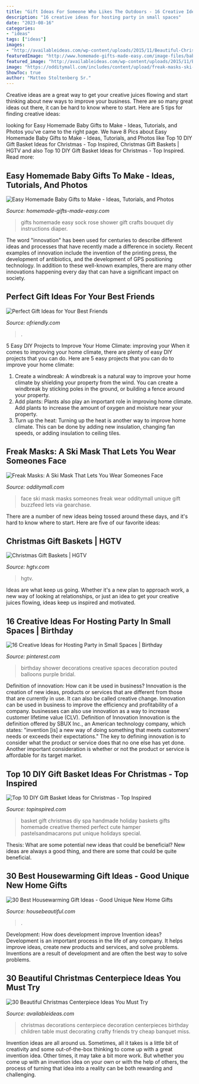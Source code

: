 ```yaml
---
title: "Gift Ideas For Someone Who Likes The Outdoors - 16 Creative Ideas For Hosting Party In Small Spaces"
description: "16 creative ideas for hosting party in small spaces"
date: "2023-08-16"
categories:
- "ideas"
tags: ["ideas"]
images:
- "http://availableideas.com/wp-content/uploads/2015/11/Beautiful-Christmas-Centerpieces-23.jpg"
featuredImage: "http://www.homemade-gifts-made-easy.com/image-files/baby-sock-rose-800x800.jpg"
featured_image: "http://availableideas.com/wp-content/uploads/2015/11/Beautiful-Christmas-Centerpieces-23.jpg"
image: "https://odditymall.com/includes/content/upload/freak-masks-ski-mask-wear-someones-face-1335.jpg"
ShowToc: true
author: "Matteo Stoltenberg Sr."
---
```



Creative ideas are a great way to get your creative juices flowing and start thinking about new ways to improve your business. There are so many great ideas out there, it can be hard to know where to start. Here are 5 tips for finding creative ideas:

	

		
looking for Easy Homemade Baby Gifts to Make - Ideas, Tutorials, and Photos you've came to the right page. We have 8 Pics about Easy Homemade Baby Gifts to Make - Ideas, Tutorials, and Photos like Top 10 DIY Gift Basket Ideas for Christmas - Top Inspired, Christmas Gift Baskets | HGTV and also Top 10 DIY Gift Basket Ideas for Christmas - Top Inspired. Read more:
		
    
## Easy Homemade Baby Gifts To Make - Ideas, Tutorials, And Photos

<img loading=lazy src="http://www.homemade-gifts-made-easy.com/image-files/baby-sock-rose-800x800.jpg" onerror="this.onerror=null;this.src='https://tse3.mm.bing.net/th?id=OIP.8NMoD92VUSja9cmxcDfPtwHaHa&amp;pid=15.1';" alt="Easy Homemade Baby Gifts to Make - Ideas, Tutorials, and Photos">

_Source: homemade-gifts-made-easy.com_

>gifts homemade easy sock rose shower gift crafts bouquet diy instructions diaper. 

	

The word "innovation" has been used for centuries to describe different ideas and processes that have recently made a difference in society. Recent examples of innovation include the invention of the printing press, the development of antibiotics, and the development of GPS positioning technology. In addition to these well-known examples, there are many other innovations happening every day that can have a significant impact on society.

    
## Perfect Gift Ideas For Your Best Friends

<img loading=lazy src="https://ofriendly.com/wp-content/uploads/2016/11/12-best-friend-gifts.jpg" onerror="this.onerror=null;this.src='https://tse4.mm.bing.net/th?id=OIP.EEi_fHMXGG-xIeaApYu22gHaJ4&amp;pid=15.1';" alt="Perfect Gift Ideas for Your Best Friends">

_Source: ofriendly.com_

>. 

	

5 Easy DIY Projects to Improve Your Home Climate: improving your
When it comes to improving your home climate, there are plenty of easy DIY projects that you can do. Here are 5 easy projects that you can do to improve your home climate: 
1. Create a windbreak: A windbreak is a natural way to improve your home climate by shielding your property from the wind. You can create a windbreak by sticking poles in the ground, or building a fence around your property. 
2. Add plants: Plants also play an important role in improving home climate. Add plants to increase the amount of oxygen and moisture near your property. 
3. Turn up the heat: Turning up the heat is another way to improve home climate. This can be done by adding new insulation, changing fan speeds, or adding insulation to ceiling tiles. 

    
## Freak Masks: A Ski Mask That Lets You Wear Someones Face

<img loading=lazy src="https://odditymall.com/includes/content/upload/freak-masks-ski-mask-wear-someones-face-1335.jpg" onerror="this.onerror=null;this.src='https://tse1.mm.bing.net/th?id=OIP.-HjShFl7MUZ_CpOPc15XDAHaH4&amp;pid=15.1';" alt="Freak Masks: A Ski Mask That Lets You Wear Someones Face">

_Source: odditymall.com_

>face ski mask masks someones freak wear odditymall unique gift buzzfeed lets via gearchase. 

	

There are a number of new ideas being tossed around these days, and it's hard to know where to start. Here are five of our favorite ideas: 

    
## Christmas Gift Baskets | HGTV

<img loading=lazy src="https://hgtvhome.sndimg.com/content/dam/images/hgtv/fullset/2014/9/8/0/Original_BPF-Holiday-House_hgtv_entertaining_food-basket_beauty_h.jpg.rend.hgtvcom.616.462.suffix/1411665538398.jpeg" onerror="this.onerror=null;this.src='https://tse4.mm.bing.net/th?id=OIP.3mgfZloedxnX3EMPN6yFdgHaFj&amp;pid=15.1';" alt="Christmas Gift Baskets | HGTV">

_Source: hgtv.com_

>hgtv. 

	

Ideas are what keep us going. Whether it's a new plan to approach work, a new way of looking at relationships, or just an idea to get your creative juices flowing, ideas keep us inspired and motivated.

    
## 16 Creative Ideas For Hosting Party In Small Spaces | Birthday

<img loading=lazy src="https://i.pinimg.com/originals/1e/a3/1e/1ea31ef0076a99ba580d8e796e4c1092.jpg" onerror="this.onerror=null;this.src='https://tse4.mm.bing.net/th?id=OIP.pDOACaKxIkA0scY0q_TppQHaLH&amp;pid=15.1';" alt="16 Creative Ideas for Hosting Party in Small Spaces | Birthday">

_Source: pinterest.com_

>birthday shower decorations creative spaces decoration pouted balloons purple bridal. 

	

Definition of innovation: How can it be used in business?
Innovation is the creation of new ideas, products or services that are different from those that are currently in use. It can also be called creative change. Innovation can be used in business to improve the efficiency and profitability of a company. businesses can also use innovation as a way to increase customer lifetime value (CLV). Definition of Innovation
Innovation is the definition offered by SBUX Inc., an American technology company, which states: "invention [is] a new way of doing something that meets customers' needs or exceeds their expectations." The key to defining innovation is to consider what the product or service does that no one else has yet done. Another important consideration is whether or not the product or service is affordable for its target market.

    
## Top 10 DIY Gift Basket Ideas For Christmas - Top Inspired

<img loading=lazy src="http://www.topinspired.com/wp-content/uploads/2017/11/Spa-Gift-Basket.jpg" onerror="this.onerror=null;this.src='https://tse4.mm.bing.net/th?id=OIP.0hYXc87SLqa0mlOc5UL1QwHaLJ&amp;pid=15.1';" alt="Top 10 DIY Gift Basket Ideas for Christmas - Top Inspired">

_Source: topinspired.com_

>basket gift christmas diy spa handmade holiday baskets gifts homemade creative themed perfect cute hamper pastelsandmacarons put unique holidays special. 

	

Thesis: What are some potential new ideas that could be beneficial?
New ideas are always a good thing, and there are some that could be quite beneficial.

    
## 30 Best Housewarming Gift Ideas - Good Unique New Home Gifts

<img loading=lazy src="https://hips.hearstapps.com/hmg-prod.s3.amazonaws.com/images/il-fullxfull-1429216772-8smi-1528728651.jpg?crop=0.444xw:1.00xh;0.401xw,0&amp;resize=768:*" onerror="this.onerror=null;this.src='https://tse4.mm.bing.net/th?id=OIP.FdPcIawnaLr3cuHksLaCPwHaLG&amp;pid=15.1';" alt="30 Best Housewarming Gift Ideas - Good Unique New Home Gifts">

_Source: housebeautiful.com_

>. 

	

Development: How does development improve Invention ideas?
Development is an important process in the life of any company. It helps improve ideas, create new products and services, and solve problems. Inventions are a result of development and are often the best way to solve problems.

    
## 30 Beautiful Christmas Centerpiece Ideas You Must Try

<img loading=lazy src="http://availableideas.com/wp-content/uploads/2015/11/Beautiful-Christmas-Centerpieces-23.jpg" onerror="this.onerror=null;this.src='https://tse4.mm.bing.net/th?id=OIP.bpDxslBYTWBbi-lL1piCugHaJ4&amp;pid=15.1';" alt="30 Beautiful Christmas Centerpiece Ideas You Must Try">

_Source: availableideas.com_

>christmas decorations centerpiece decoration centerpieces birthday children table must decorating crafty friends try cheap banquet miss. 

	

Invention ideas are all around us. Sometimes, all it takes is a little bit of creativity and some out-of-the-box thinking to come up with a great invention idea. Other times, it may take a bit more work. But whether you come up with an invention idea on your own or with the help of others, the process of turning that idea into a reality can be both rewarding and challenging.

